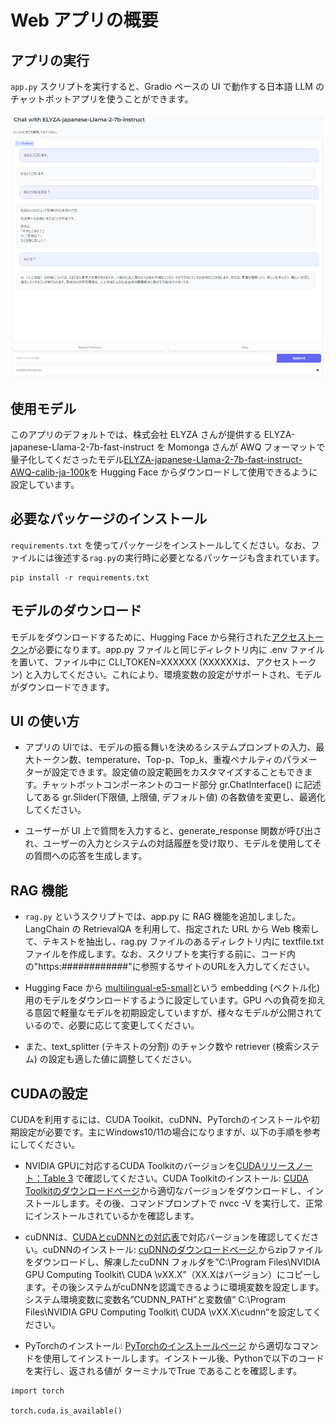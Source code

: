 # Web アプリの概要


## アプリの実行

`app.py` スクリプトを実行すると、Gradio ベースの UI で動作する日本語 LLM の チャットボットアプリを使うことができます。

![UI](UI.png)

## 使用モデル

このアプリのデフォルトでは、株式会社 ELYZA さんが提供する ELYZA-japanese-Llama-2-7b-fast-instruct を Momonga さんが AWQ フォーマットで量子化してくださったモデル[ELYZA-japanese-Llama-2-7b-fast-instruct-AWQ-calib-ja-100k](https://huggingface.co/mmnga/ELYZA-japanese-Llama-2-7b-fast-instruct-AWQ-calib-ja-100k)を Hugging Face からダウンロードして使用できるように設定しています。


## 必要なパッケージのインストール

`requirements.txt` を使ってパッケージをインストールしてください。なお、ファイルには後述する`rag.py`の実行時に必要となるパッケージも含まれています。

```
pip install -r requirements.txt
```

## モデルのダウンロード
モデルをダウンロードするために、Hugging Face から発行された[アクセストークン](https://huggingface.co/docs/hub/security-tokens)が必要になります。app.py ファイルと同じディレクトリ内に .env ファイルを置いて、ファイル中に CLI_TOKEN=XXXXXX (XXXXXXは、アクセストークン) と入力してください。これにより、環境変数の設定がサポートされ、モデルがダウンロードできます。


## UI の使い方

-	アプリの UIでは、モデルの振る舞いを決めるシステムプロンプトの入力、最大トークン数、temperature、Top-p、Top_k、重複ペナルティのパラメーターが設定できます。設定値の設定範囲をカスタマイズすることもできます。チャットボットコンポーネントのコード部分 gr.ChatInterface() に記述してある gr.Slider(下限値, 上限値, デフォルト値) の各数値を変更し、最適化してください。

-	ユーザーが UI 上で質問を入力すると、generate_response 関数が呼び出され、ユーザーの入力とシステムの対話履歴を受け取り、モデルを使用してその質問への応答を生成します。


## RAG 機能

-	`rag.py` というスクリプトでは、app.py に RAG 機能を追加しました。LangChain の RetrievalQA を利用して、指定された URL から Web 検索して、テキストを抽出し、rag.py ファイルのあるディレクトリ内に textfile.txt ファイルを作成します。なお、スクリプトを実行する前に、コード内の"https:############"に参照するサイトのURLを入力してください。

-	Hugging Face から [multilingual-e5-small](https://huggingface.co/intfloat/multilingual-e5-small)という embedding (ベクトル化) 用のモデルをダウンロードするように設定しています。GPU への負荷を抑える意図で軽量なモデルを初期設定していますが、様々なモデルが公開されているので、必要に応じて変更してください。

-	また、text_splitter (テキストの分割) のチャンク数や retriever (検索システム) の設定も適した値に調整してください。


## CUDAの設定

CUDAを利用するには、CUDA Toolkit、cuDNN、PyTorchのインストールや初期設定が必要です。主にWindows10/11の場合になりますが、以下の手順を参考にしてください。

-	NVIDIA GPUに対応するCUDA Toolkitのバージョンを[CUDAリリースノート：Table 3](https://docs.nvidia.com/cuda/cuda-toolkit-release-notes/index.html#id5) で確認してください。CUDA Toolkitのインストール: [CUDA Toolkitのダウンロードページ](https://developer.nvidia.com/cuda-toolkit-archive)から適切なバージョンをダウンロードし、インストールします。その後、コマンドプロンプトで nvcc -V を実行して、正常にインストールされているかを確認します。


-	cuDNNは、[CUDAとcuDNNとの対応表](https://docs.nvidia.com/deeplearning/cudnn/reference/support-matrix.html#gpu-cuda-toolkit-and-cuda-driver-requirements)で対応バージョンを確認してください。cuDNNのインストール: [cuDNNのダウンロードページ ](https://developer.download.nvidia.com/compute/cudnn/redist/cudnn/windows-x86_64/)からzipファイルをダウンロードし、解凍したcuDNN フォルダを”C:\Program Files\NVIDIA GPU Computing Toolkit\ CUDA \vXX.X”（XX.Xはバージョン）にコピーします。その後システムがcuDNNを認識できるように環境変数を設定します。システム環境変数に変数名”CUDNN_PATH”と変数値” C:\Program Files\NVIDIA GPU Computing Toolkit\ CUDA \vXX.X\cudnn”を設定してください。


-	PyTorchのインストール: [PyTorchのインストールページ](https://pytorch.org/get-started/locally/) から適切なコマンドを使用してインストールします。インストール後、Pythonで以下のコードを実行し、返される値が ターミナルでTrue であることを確認します。

```
import torch

torch.cuda.is_available()
```
